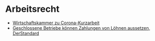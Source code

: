 # Arbeitsrecht

* [Wirtschaftskammer zu Corona-Kurzarbeit](https://www.wko.at/service/faq-coronavirus-infos.html#heading_corona_kurzarbeit)
* [Geschlossene Betriebe können Zahlungen von Löhnen aussetzen, DerStandard](https://www.derstandard.at/story/2000115861390/geschlossene-betriebe-koennen-zahlung-von-loehnen-aussetzen)

